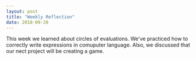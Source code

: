 ```yaml
---
layout: post
title: "Weekly Reflection"
date: 2018-09-28
---
```

This week we learned about circles of evaluations. We've practiced how to correctly write expressions in comuputer language. Also, we discussed that our nect project will be creating a game. 

